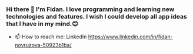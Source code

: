 ### Hi there 👋 I'm Fidan. I love programming and learning new technologies and features. I wish I could develop all app ideas that I have in my mind.😊 

- 📫 How to reach me: LinkedIn https://www.linkedin.com/in/fidan-novruzova-50923b1ba/ 
<!--
**fidan93/fidan93** is a ✨ _special_ ✨ repository because its `README.md` (this file) appears on your GitHub profile.

Here are some ideas to get you started:

- 🔭 I’m currently working on ...
- 🌱 I’m currently learning ...
- 👯 I’m looking to collaborate on ...
- 🤔 I’m looking for help with ...
- 💬 Ask me about ...
- 📫 How to reach me: ...
- 😄 Pronouns: ...
- ⚡ Fun fact: ...
-->
